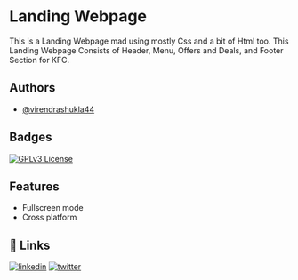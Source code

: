 
# Landing Webpage

This is a Landing Webpage mad using mostly Css and a bit of Html too. This Landing Webpage Consists of Header, Menu, Offers and Deals, and Footer Section for KFC.

## Authors

- [@virendrashukla44](https://github.com/virendrashukla44)


## Badges


[![GPLv3 License](https://img.shields.io/badge/License-GPL%20v3-yellow.svg)](https://opensource.org/licenses/)



## Features

- Fullscreen mode
- Cross platform


## 🔗 Links

[![linkedin](https://img.shields.io/badge/linkedin-0A66C2?style=for-the-badge&logo=linkedin&logoColor=white)](https://www.linkedin.com/in/virendra-shukla-06796a21a/)
[![twitter](https://img.shields.io/badge/twitter-1DA1F2?style=for-the-badge&logo=twitter&logoColor=white)](https://twitter.com/vs_official44)

